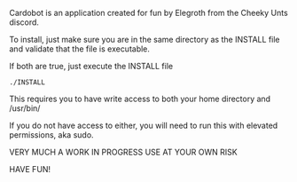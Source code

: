 Cardobot is an application created for fun by Elegroth from the Cheeky Unts discord.

To install, just make sure you are in the same directory as the INSTALL file and validate that the file is executable.

If both are true, just execute the INSTALL file
    
    ./INSTALL

This requires you to have write access to both your home directory and /usr/bin/

If you do not have access to either, you will need to run this with elevated permissions, aka sudo.

VERY MUCH A WORK IN PROGRESS USE AT YOUR OWN RISK

HAVE FUN!
